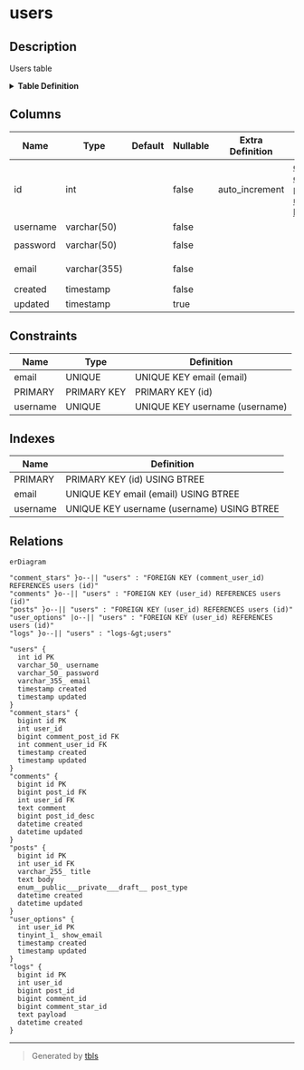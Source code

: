# users

## Description

Users table

<details>
<summary><strong>Table Definition</strong></summary>

```sql
CREATE TABLE `users` (
  `id` int NOT NULL AUTO_INCREMENT,
  `username` varchar(50) NOT NULL,
  `password` varchar(50) NOT NULL,
  `email` varchar(355) NOT NULL COMMENT 'ex. user@example.com',
  `created` timestamp NOT NULL,
  `updated` timestamp NULL DEFAULT NULL,
  PRIMARY KEY (`id`),
  UNIQUE KEY `username` (`username`),
  UNIQUE KEY `email` (`email`)
) ENGINE=InnoDB AUTO_INCREMENT=[Redacted by tbls] DEFAULT CHARSET=utf8mb4 COLLATE=utf8mb4_0900_ai_ci COMMENT='Users table'
```

</details>

## Columns

| Name | Type | Default | Nullable | Extra Definition | Children | Parents | Comment | Labels |
| ---- | ---- | ------- | -------- | ---------------- | -------- | ------- | ------- | ------ |
| id | int |  | false | auto_increment | [comment_stars](comment_stars.md) [comments](comments.md) [posts](posts.md) [user_options](user_options.md) [logs](logs.md) |  |  |  |
| username | varchar(50) |  | false |  |  |  |  |  |
| password | varchar(50) |  | false |  |  |  |  | `secure` `encrypted` |
| email | varchar(355) |  | false |  |  |  | ex. user@example.com | `secure` |
| created | timestamp |  | false |  |  |  |  |  |
| updated | timestamp |  | true |  |  |  |  |  |

## Constraints

| Name | Type | Definition |
| ---- | ---- | ---------- |
| email | UNIQUE | UNIQUE KEY email (email) |
| PRIMARY | PRIMARY KEY | PRIMARY KEY (id) |
| username | UNIQUE | UNIQUE KEY username (username) |

## Indexes

| Name | Definition |
| ---- | ---------- |
| PRIMARY | PRIMARY KEY (id) USING BTREE |
| email | UNIQUE KEY email (email) USING BTREE |
| username | UNIQUE KEY username (username) USING BTREE |

## Relations

```mermaid
erDiagram

"comment_stars" }o--|| "users" : "FOREIGN KEY (comment_user_id) REFERENCES users (id)"
"comments" }o--|| "users" : "FOREIGN KEY (user_id) REFERENCES users (id)"
"posts" }o--|| "users" : "FOREIGN KEY (user_id) REFERENCES users (id)"
"user_options" |o--|| "users" : "FOREIGN KEY (user_id) REFERENCES users (id)"
"logs" }o--|| "users" : "logs-&gt;users"

"users" {
  int id PK
  varchar_50_ username
  varchar_50_ password
  varchar_355_ email
  timestamp created
  timestamp updated
}
"comment_stars" {
  bigint id PK
  int user_id
  bigint comment_post_id FK
  int comment_user_id FK
  timestamp created
  timestamp updated
}
"comments" {
  bigint id PK
  bigint post_id FK
  int user_id FK
  text comment
  bigint post_id_desc
  datetime created
  datetime updated
}
"posts" {
  bigint id PK
  int user_id FK
  varchar_255_ title
  text body
  enum__public___private___draft__ post_type
  datetime created
  datetime updated
}
"user_options" {
  int user_id PK
  tinyint_1_ show_email
  timestamp created
  timestamp updated
}
"logs" {
  bigint id PK
  int user_id
  bigint post_id
  bigint comment_id
  bigint comment_star_id
  text payload
  datetime created
}
```

---

> Generated by [tbls](https://github.com/k1LoW/tbls)

